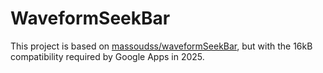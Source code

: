 # WaveformSeekBar

This project is based on [massoudss/waveformSeekBar](https://github.com/massoudss/waveformSeekBar), but with the 16kB compatibility required by Google Apps in 2025.
